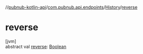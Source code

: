 //[pubnub-kotlin-api](../../../index.md)/[com.pubnub.api.endpoints](../index.md)/[History](index.md)/[reverse](reverse.md)

# reverse

[jvm]\
abstract val [reverse](reverse.md): [Boolean](https://kotlinlang.org/api/latest/jvm/stdlib/kotlin/-boolean/index.html)
